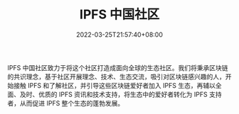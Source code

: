 ﻿---
weight: 
title: "IPFS 中国社区"
description: "IPFS 中国社区致力于将这个社区打造成面向全球的生态社区"
date: 2022-03-25T21:57:40+08:00
lastmod: 2022-03-25T16:45:40+08:00
draft: false
authors: ["Metabd"]
featuredImage: "ipfs-zhongguoshequ.jpg"
link: ""
tags: ["元宇宙社区","IPFS 中国社区"]
categories: ["navigation"]
navigation: ["元宇宙社区"]
lightgallery: true
toc: true
pinned: false
recommend: false
recommend1: false
---
IPFS 中国社区致力于将这个社区打造成面向全球的生态社区。我们将秉承区块链的共识理念，基于社区开展理念、技术、生态交流，吸引对区块链感兴趣的人，开始接触 IPFS 和了解社区，并引导这些区块链爱好者加入 IPFS 生态，再辅以全面、及时、优质的 IPFS 资讯和技术支持，将生态中的爱好者转化为 IPFS 支持者，从而促进 IPFS 整个生态的蓬勃发展。
